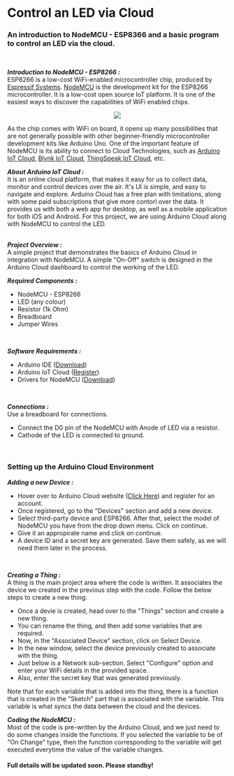 # Control an LED via Cloud
### An introduction to NodeMCU - ESP8366 and a basic program to control an LED via the cloud.  
<br/>

***Introduction to NodeMCU - ESP8266 :***  
ESP8266 is a low-cost WiFi-enabled microcontroller chip, produced by [Espressif Systems](https://www.espressif.com/en). [NodeMCU](https://www.nodemcu.com/index_en.html) is the development kit for the ESP8266 microcontroller. It is a low-cost open source IoT platform. It is one of the easiest ways to discover the capabilities of WiFi enabled chips. 

<p align="center">
  <kbd>
    <img src="https://user-images.githubusercontent.com/77038120/174355234-1163a826-3dce-46cc-9bbf-b0d49f26d100.png">
  </kbd>
</p>

As the chip comes with WiFi on board, it opens up many possibilities that are not generally possible with other beginner-friendly microcontroller development kits like Arduino Uno. One of the important feature of NodeMCU is its ability to connect to Cloud Technologies, such as [Arduino IoT Cloud](https://cloud.arduino.cc), [Blynk IoT Cloud](https://blynk.io/), [ThingSpeak IoT Cloud](https://thingspeak.com/), etc.

***About Arduino IoT Cloud :***  
It is an online cloud platform, that makes it easy for us to collect data, monitor and control devices over the air. It's UI is simple, and easy to navigate and explore. Arduino Cloud has a free plan with limitations, along with some paid subscriptions that give more contorl over the data. It provides us with both a web app for desktop, as well as a mobile application for both iOS and Android. For this project, we are using Arduino Cloud along with NodeMCU to control the LED.  
<br/>

***Project Overview :***  
A simple project that demonstrates the basics of Arduino Cloud in integration with NodeMCU. A simple "On-Off" switch is designed in the Arduino Cloud dashboard to control the working of the LED.  

***Required Components :***  
- NodeMCU - ESP8266
- LED (any colour)
- Resistor (1k Ohm)
- Breadboard
- Jumper Wires
<br/>  

***Software Requirements :***
- Arduino IDE ([Download](https://www.arduino.cc/en/software))
- Arduino IoT Cloud ([Register](https://cloud.arduino.cc))
- Drivers for NodeMCU ([Download](https://github.com/nodemcu/nodemcu-devkit/tree/master/Drivers))
<br/>  

***Connections :***  
Use a breadboard for connections.
- Connect the D0 pin of the NodeMCU with Anode of LED via a resistor.
- Cathode of the LED is connected to ground.
<br/>

### Setting up the Arduino Cloud Environment  
***Adding a new Device :***
- Hover over to Arduino Cloud website ([Click Here](https://cloud.arduino.cc)) and register for an account.
- Once registered, go to the "Devices" section and add a new device.
- Select third-party device and ESP8266. After that, select the model of NodeMCU you have from the drop down menu. Click on continue.
- Give it an appropirate name and click on continue. 
- A device ID and a secret key are generated. Save them safely, as we will need them later in the process.
<br/>

***Creating a Thing :***  
A thing is the main project area where the code is written. It associates the device we created in the previous step with the code. Follow the below steps to create a new thing.  
- Once a devie is created, head over to the "Things" section and create a new thing.
- You can rename the thing, and then add some variables that are required. 
- Now, in the "Associated Device" section, click on Select Device.
- In the new window, select the device previously created to associate with the thing.
- Just below is a Network sub-section. Select "Configure" option and enter your WiFi details in the provided space.
- Also, enter the secret key that was generated previously. 

Note that for each variable that is added into the thing, there is a function that is created in the "Sketch" part that is associated with the variable. This variable is what syncs the data between the cloud and the devices.

***Coding the NodeMCU :***  
Most of the code is pre-written by the Arduino Cloud, and we just need to do some changes inside the functions. If you selected the variable to be of "On Change" type, then the function corresponding to the variable will get executed everytime the value of the variable changes.

#### Full details will be updated soon. Please standby!
